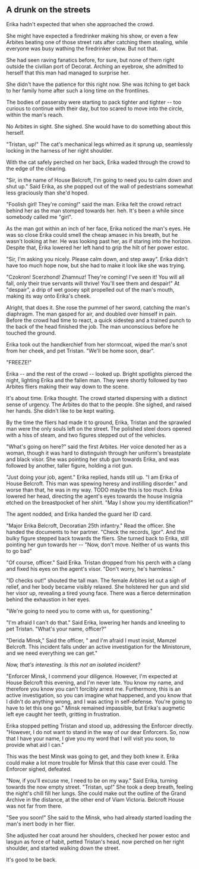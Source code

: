 A drunk on the streets
----------------------

Erika hadn't expected that when she approached the crowd.

She might have expected a firedrinker making his show, or even a few Arbites beating one of those street rats after catching them stealing, while everyone was busy wathing the firedrinker show. But not that.

She had seen raving fanatics before, for sure, but none of them right outside the civilian port of Decorat. Arching an eyebrow, she admitted to herself that this man had managed to surprise her.

She didn't have the patience for this right now. She was itching to get back to her family home after such a long time on the frontlines.

The bodies of passersby were starting to pack tighter and tighter -- too curious to continue with their day, but too scared to move into the circle, within the man's reach.

No Arbites in sight. She sighed. She would have to do something about this herself.

"Tristan, up!" The cat's mechanical legs whirred as it sprung up, seamlessly locking in the harness of her right shoulder.

With the cat safely perched on her back, Erika waded through the crowd to the edge of the clearing.

"Sir, in the name of House Belcroft, I'm going to need you to calm down and shut up." Said Erika, as she popped out of the wall of pedestrians somewhat less graciously than she'd hoped.

"Foolish girl! They're coming!" said the man. Erika felt the crowd retract behind her as the man stomped towards her. heh. It's been a while since somebody called me "girl".

As the man got within an inch of her face, Erika noticed the man's eyes. He was so close Erika could smell the cheap amasec in his breath, but he wasn't looking at her. He was looking past her, as if staring into the horizon. Despite that, Erika lowered her left hand to grip the hilt of her power estoc.

"Sir, I'm asking you nicely. Please calm down, and step away". Erika didn't have too much hope now, but she had to make it look like she was trying.

"Czokron! Scerzhond! Zhamnuz! They're coming! I've seen it! You will all fall, only their true servants will thrive! You'll see them and despair!" At "despair", a drip of wet gooey spit propelled out of the man's mouth, making its way onto Erika's cheek.

Alright, that does it. She rose the pummel of her sword, catching the man's diaphragm. The man gasped for air, and doubled over himself in pain. Before the crowd had time to react, a quick sidestep and a trained punch to the back of the head finished the job. The man unconscious before he touched the ground.

Erika took out the handkerchief from her stormcoat, wiped the man's snot from her cheek, and pet Tristan. "We'll be home soon, dear".

"FREEZE!"

Erika -- and the rest of the crowd -- looked up. Bright spotlights pierced the night, lighting Erika and the fallen man. They were shortly followed by two Arbites fliers making their way down to the scene.

It's about time. Erika thought. The crowd started dispersing with a distinct sense of urgency. The Arbites do that to the people. She sighed, and raised her hands. She didn't like to be kept waiting.

By the time the fliers had made it to ground, Erika, Tristan and the sprawled man were the only souls left on the street. The polished steel doors opened with a hiss of steam, and two figures stepped out of the vehicles.

"What's going on here?" said the first Arbites. Her voice denoted her as a woman, though it was hard to distinguish through her uniform's breastplate and black visor. She was pointing her stub gun towards Erika, and was followed by another, taller figure, holding a riot gun.

"Just doing your job, agent." Erika replied, hands still up. "I am Erika of House Belcroft. This man was spewing heresy and instilling disorder." and worse than that, he was in my way. TODO maybe this is too much. Erika lowered her head, directing the agent's eyes towards the house insignia etched on the breastpocket of her shirt. "May I show you my identification?"

The agent nodded, and Erika handed the guard her ID card.

"Major Erika Belcroft, Decoratian 25th infantry." Read the officer. She handed the documents to her partner. "Check the records, Igor". And the bulky figure stepped back towards the fliers. She turned back to Erika, still pointing her gun towards her -- "Now, don't move. Neither of us wants this to go bad"

"Of course, officer." Said Erika. Tristan dropped from his perch with a clang and fixed his eyes on the agent's visor. "Don't worry, he's harmless."

"ID checks out!" shouted the tall man. The female Arbites let out a sigh of relief, and her body became visibly relaxed. She holstered her gun and slid her visor up, revealing a tired young face. There was a fierce determination behind the exhaustion in her eyes.

"We're going to need you to come with us, for questioning."

"I'm afraid I can't do that." Said Erika, lowering her hands and kneeling to pet Tristan. "What's your name, officer?"

"Derida Minsk," Said the officer, " and I'm afraid I must insist, Mamzel Belcroft. This incident falls under an active investigation for the Ministorum, and we need everything we can get."

_Now, that's interesting. Is this not an isolated incident?_

"Enforcer Minsk, I commend your diligence. However, I'm expected at House Belcroft this evening, and I'm never late. You know my name, and therefore you know you can't forcibly arrest me. Furthermore, this is an active investigation, so you can imagine what happened, and you know that I didn't do anything wrong, and I was acting in self-defense. You're going to have to let this one go." Minsk remained impassible, but Erika's augmetic left eye caught her teeth, gritting in frustration.

Erika stopped petting Tristan and stood up, addressing the Enforcer directly. "However, I do not want to stand in the way of our dear Enforcers. So, now that I have your name, I give you my word that I will visit you soon, to provide what aid I can."

This was the best Minsk was going to get, and they both knew it. Erika could make a lot more trouble for Minsk that this case ever could. The Enforcer sighed, defeated.

"Now, if you'll excuse me, I need to be on my way." Said Erika, turning towards the now empty street. "Tristan, up!" She took a deep breath, feeling the night's chill fill her lungs. She could make out the outline of the Grand Archive in the distance, at the other end of Viam Victoria. Belcroft House was not far from there.

"See you soon!" She said to the Minsk, who had already started loading the man's inert body in her flier.

She adjusted her coat around her shoulders, checked her power estoc and lasgun as force of habit, petted Tristan's head, now perched on her right shoulder, and started walking down the street.

It's good to be back.
